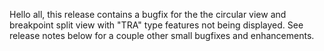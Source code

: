 Hello all, this release contains a bugfix for the the circular view and
breakpoint split view with "TRA" type features not being displayed. See
release notes below for a couple other small bugfixes and enhancements.

